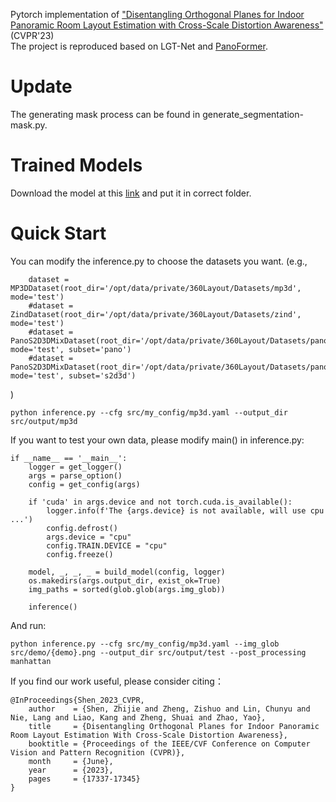 Pytorch implementation of ["Disentangling Orthogonal Planes for Indoor Panoramic Room Layout Estimation with Cross-Scale Distortion Awareness"](https://arxiv.org/abs/2303.00971) (CVPR'23)  
The project is reproduced based on LGT-Net and [PanoFormer](https://github.com/zhijieshen-bjtu/PanoFormer). 
# Update
The generating mask process can be found in generate_segmentation-mask.py.
# Trained Models 
Download the model at this [link](https://drive.google.com/drive/folders/1dOnUqtVB8Zfoume3oGjAbmFhMFTOin_I?usp=share_link) and put it in correct folder.
# Quick Start 
You can modify the inference.py to choose the datasets you want. (e.g.,  
```
    dataset = MP3DDataset(root_dir='/opt/data/private/360Layout/Datasets/mp3d', mode='test')  
    #dataset = ZindDataset(root_dir='/opt/data/private/360Layout/Datasets/zind', mode='test')  
    #dataset = PanoS2D3DMixDataset(root_dir='/opt/data/private/360Layout/Datasets/pano_s2d3d', mode='test', subset='pano')  
    #dataset = PanoS2D3DMixDataset(root_dir='/opt/data/private/360Layout/Datasets/pano_s2d3d', mode='test', subset='s2d3d')
```
)  
```
python inference.py --cfg src/my_config/mp3d.yaml --output_dir src/output/mp3d
```
If you want to test your own data, please modify main() in inference.py:
```
if __name__ == '__main__':
    logger = get_logger()
    args = parse_option()
    config = get_config(args)

    if 'cuda' in args.device and not torch.cuda.is_available():
        logger.info(f'The {args.device} is not available, will use cpu ...')
        config.defrost()
        args.device = "cpu"
        config.TRAIN.DEVICE = "cpu"
        config.freeze()

    model, _, _, _ = build_model(config, logger)
    os.makedirs(args.output_dir, exist_ok=True)
    img_paths = sorted(glob.glob(args.img_glob))

    inference()
```
And run:
```
python inference.py --cfg src/my_config/mp3d.yaml --img_glob src/demo/{demo}.png --output_dir src/output/test --post_processing manhattan
```

If you find our work useful, please consider citing： 
```
@InProceedings{Shen_2023_CVPR,
    author    = {Shen, Zhijie and Zheng, Zishuo and Lin, Chunyu and Nie, Lang and Liao, Kang and Zheng, Shuai and Zhao, Yao},
    title     = {Disentangling Orthogonal Planes for Indoor Panoramic Room Layout Estimation With Cross-Scale Distortion Awareness},
    booktitle = {Proceedings of the IEEE/CVF Conference on Computer Vision and Pattern Recognition (CVPR)},
    month     = {June},
    year      = {2023},
    pages     = {17337-17345}
}
```

